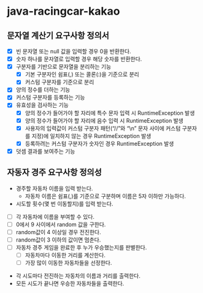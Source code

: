 # java-racingcar-kakao

## 문자열 계산기 요구사항 정의서
- [X] 빈 문자열 또는 null 값을 입력할 경우 0을 반환한다.
- [x] 숫자 하나를 문자열로 입력할 경우 해당 숫자를 반환한다.
- [x] 구분자를 기반으로 문자열을 분리하는 기능
  - [x] 기본 구분자인 쉼표(,) 또는 콜론(:)을 기준으로 분리
  - [x] 커스텀 구분자를 기준으로 분리
- [x] 양의 정수를 더하는 기능
- [x] 커스텀 구분자를 등록하는 기능
- [x] 유효성을 검사하는 기능
  - [x] 양의 정수가 들어가야 할 자리에 특수 문자 입력 시 RuntimeException 발생
  - [x] 양의 정수가 들어가야 할 자리에 음수 입력 시 RuntimeException 발생
  - [x] 사용자의 입력값이 커스텀 구분자 패턴(“//”와 “\n” 문자 사이에 커스텀 구분자를 지정)에 일치하지 않는 경우 RuntimeException 발생
  - [x] 등록하려는 커스텀 구분자가 숫자인 경우 RuntimeException 발생
- [x] 덧셈 결과를 보여주는 기능

## 자동자 경주 요구사항 정의성
- 경주할 자동차 이름을 입력 받는다.
  - 자동차 이름은 쉼표(,)를 기준으로 구분하며 이름은 5자 이하만 가능하다.
- 시도할 횟수(몇 번 이동할지)를 입력 받는다.
- [ ] 각 자동차에 이름을 부여할 수 있다.
- [ ] 0에서 9 사이에서 random 값을 구한다.
- [ ] random값이 4 이상일 경우 전진한다. 
- [ ] random값이 3 이하의 값이면 멈춘다.
- [ ] 자동차 경주 게임을 완료한 후 누가 우승했는지를 판별한다. 
  - [ ] 자동차마다 이동한 거리를 계산한다. 
  - [ ] 가장 많이 이동한 자동차들을 선정한다.
- 각 시도마다 전진하는 자동차의 이름과 거리를 출력한다.
- 모든 시도가 끝나면 우승한 자동차들을 출력한다.
